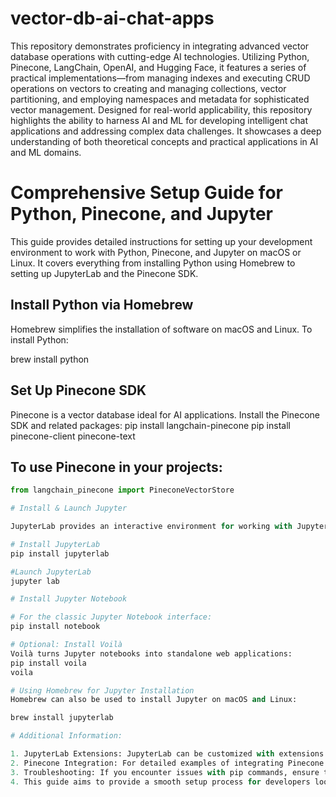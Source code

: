 # vector-db-ai-chat-apps
This repository demonstrates proficiency in integrating advanced vector database operations with cutting-edge AI technologies. Utilizing Python, Pinecone, LangChain, OpenAI, and Hugging Face, it features a series of practical implementations—from managing indexes and executing CRUD operations on vectors to creating and managing collections, vector partitioning, and employing namespaces and metadata for sophisticated vector management. Designed for real-world applicability, this repository highlights the ability to harness AI and ML for developing intelligent chat applications and addressing complex data challenges. It showcases a deep understanding of both theoretical concepts and practical applications in AI and ML domains.

# Comprehensive Setup Guide for Python, Pinecone, and Jupyter

This guide provides detailed instructions for setting up your development environment to work with Python, Pinecone, and Jupyter on macOS or Linux. It covers everything from installing Python using Homebrew to setting up JupyterLab and the Pinecone SDK.

## Install Python via Homebrew

Homebrew simplifies the installation of software on macOS and Linux. To install Python:

brew install python

## Set Up Pinecone SDK

Pinecone is a vector database ideal for AI applications. Install the Pinecone SDK and related packages:
pip install langchain-pinecone
pip install pinecone-client pinecone-text

## To use Pinecone in your projects:

```python
from langchain_pinecone import PineconeVectorStore

# Install & Launch Jupyter

JupyterLab provides an interactive environment for working with Jupyter notebooks:

# Install JupyterLab
pip install jupyterlab

#Launch JupyterLab
jupyter lab

# Install Jupyter Notebook

# For the classic Jupyter Notebook interface:
pip install notebook

# Optional: Install Voilà
Voilà turns Jupyter notebooks into standalone web applications:
pip install voila
voila

# Using Homebrew for Jupyter Installation
Homebrew can also be used to install Jupyter on macOS and Linux:

brew install jupyterlab

# Additional Information:

1. JupyterLab Extensions: JupyterLab can be customized with extensions. For installation instructions, refer to the JupyterLab documentation.
2. Pinecone Integration: For detailed examples of integrating Pinecone with LangChain and other tools, visit the Pinecone documentation.
3. Troubleshooting: If you encounter issues with pip commands, ensure that Python and pip are correctly installed and accessible in your PATH. For Homebrew users, follow the post-installation instructions to add Python to your PATH.
4. This guide aims to provide a smooth setup process for developers looking to work with Python, Pinecone, and Jupyter. For more detailed instructions and troubleshooting tips, refer to the official documentation of each tool.


